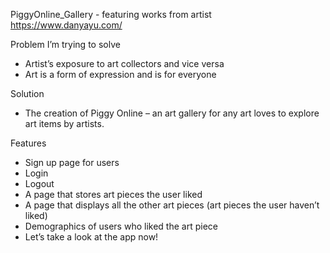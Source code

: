 PiggyOnline_Gallery - featuring works from artist https://www.danyayu.com/

Problem I’m trying to solve
<ul>
<li>Artist’s exposure to art collectors and vice versa</li>
<li>Art is a form of expression and is for everyone</li>
</ul>

Solution
<ul>
<li>The creation of Piggy Online – an art gallery for any art loves to explore art items by artists.</li>
</ul>

Features
<ul>
<li>Sign up page for users</li>
<li>Login</li>
<li>Logout</li>
<li>A page that stores art pieces the user liked</li>
<li>A page that displays all the other art pieces (art pieces the user haven’t liked)</li>
<li>Demographics of users who liked the art piece</li>
<li>Let’s take a look at the app now!</li>
</ul>
